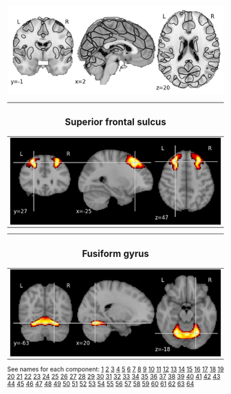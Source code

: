 ![64 components](imgs/display_maps/64.jpg "64 components")

| <h2> Superior frontal sulcus |
|:---:|
| ![Component 1: Superior frontal sulcus](64/final/0.jpg)|
  
| <h2> Fusiform gyrus |
|:---:|
| ![Component 2: Fusiform gyrus](64/final/1.jpg)|

See names for each component: [1](https://parietal-inria.github.io/MODL_atlas/64/1 "Component 1")
[2](https://parietal-inria.github.io/MODL_atlas/64/2 "Component 2")
[3](https://parietal-inria.github.io/MODL_atlas/64/3 "Component 3")
[4](https://parietal-inria.github.io/MODL_atlas/64/4 "Component 4")
[5](https://parietal-inria.github.io/MODL_atlas/64/5 "Component 5")
[6](https://parietal-inria.github.io/MODL_atlas/64/6 "Component 6")
[7](https://parietal-inria.github.io/MODL_atlas/64/7 "Component 7")
[8](https://parietal-inria.github.io/MODL_atlas/64/8 "Component 8")
[9](https://parietal-inria.github.io/MODL_atlas/64/9 "Component 9")
[10](https://parietal-inria.github.io/MODL_atlas/64/10 "Component 10")
[11](https://parietal-inria.github.io/MODL_atlas/64/11 "Component 11")
[12](https://parietal-inria.github.io/MODL_atlas/64/12 "Component 12")
[13](https://parietal-inria.github.io/MODL_atlas/64/13 "Component 13")
[14](https://parietal-inria.github.io/MODL_atlas/64/14 "Component 14")
[15](https://parietal-inria.github.io/MODL_atlas/64/15 "Component 15")
[16](https://parietal-inria.github.io/MODL_atlas/64/16 "Component 16")
[17](https://parietal-inria.github.io/MODL_atlas/64/17 "Component 17")
[18](https://parietal-inria.github.io/MODL_atlas/64/18 "Component 18")
[19](https://parietal-inria.github.io/MODL_atlas/64/19 "Component 19")
[20](https://parietal-inria.github.io/MODL_atlas/64/20 "Component 20")
[21](https://parietal-inria.github.io/MODL_atlas/64/21 "Component 21")
[22](https://parietal-inria.github.io/MODL_atlas/64/22 "Component 22")
[23](https://parietal-inria.github.io/MODL_atlas/64/23 "Component 23")
[24](https://parietal-inria.github.io/MODL_atlas/64/24 "Component 24")
[25](https://parietal-inria.github.io/MODL_atlas/64/25 "Component 25")
[26](https://parietal-inria.github.io/MODL_atlas/64/26 "Component 26")
[27](https://parietal-inria.github.io/MODL_atlas/64/27 "Component 27")
[28](https://parietal-inria.github.io/MODL_atlas/64/28 "Component 28")
[29](https://parietal-inria.github.io/MODL_atlas/64/29 "Component 29")
[30](https://parietal-inria.github.io/MODL_atlas/64/30 "Component 30")
[31](https://parietal-inria.github.io/MODL_atlas/64/31 "Component 31")
[32](https://parietal-inria.github.io/MODL_atlas/64/32 "Component 32")
[33](https://parietal-inria.github.io/MODL_atlas/64/33 "Component 33")
[34](https://parietal-inria.github.io/MODL_atlas/64/34 "Component 34")
[35](https://parietal-inria.github.io/MODL_atlas/64/35 "Component 35")
[36](https://parietal-inria.github.io/MODL_atlas/64/36 "Component 36")
[37](https://parietal-inria.github.io/MODL_atlas/64/37 "Component 37")
[38](https://parietal-inria.github.io/MODL_atlas/64/38 "Component 38")
[39](https://parietal-inria.github.io/MODL_atlas/64/39 "Component 39")
[40](https://parietal-inria.github.io/MODL_atlas/64/40 "Component 40")
[41](https://parietal-inria.github.io/MODL_atlas/64/41 "Component 41")
[42](https://parietal-inria.github.io/MODL_atlas/64/42 "Component 42")
[43](https://parietal-inria.github.io/MODL_atlas/64/43 "Component 43")
[44](https://parietal-inria.github.io/MODL_atlas/64/44 "Component 44")
[45](https://parietal-inria.github.io/MODL_atlas/64/45 "Component 45")
[46](https://parietal-inria.github.io/MODL_atlas/64/46 "Component 46")
[47](https://parietal-inria.github.io/MODL_atlas/64/47 "Component 47")
[48](https://parietal-inria.github.io/MODL_atlas/64/48 "Component 48")
[49](https://parietal-inria.github.io/MODL_atlas/64/49 "Component 49")
[50](https://parietal-inria.github.io/MODL_atlas/64/50 "Component 50")
[51](https://parietal-inria.github.io/MODL_atlas/64/51 "Component 51")
[52](https://parietal-inria.github.io/MODL_atlas/64/52 "Component 52")
[53](https://parietal-inria.github.io/MODL_atlas/64/53 "Component 53")
[54](https://parietal-inria.github.io/MODL_atlas/64/54 "Component 54")
[55](https://parietal-inria.github.io/MODL_atlas/64/55 "Component 55")
[56](https://parietal-inria.github.io/MODL_atlas/64/56 "Component 56")
[57](https://parietal-inria.github.io/MODL_atlas/64/57 "Component 57")
[58](https://parietal-inria.github.io/MODL_atlas/64/58 "Component 58")
[59](https://parietal-inria.github.io/MODL_atlas/64/59 "Component 59")
[60](https://parietal-inria.github.io/MODL_atlas/64/60 "Component 60")
[61](https://parietal-inria.github.io/MODL_atlas/64/61 "Component 61")
[62](https://parietal-inria.github.io/MODL_atlas/64/62 "Component 62")
[63](https://parietal-inria.github.io/MODL_atlas/64/63 "Component 63")
[64](https://parietal-inria.github.io/MODL_atlas/64/64 "Component 64")

